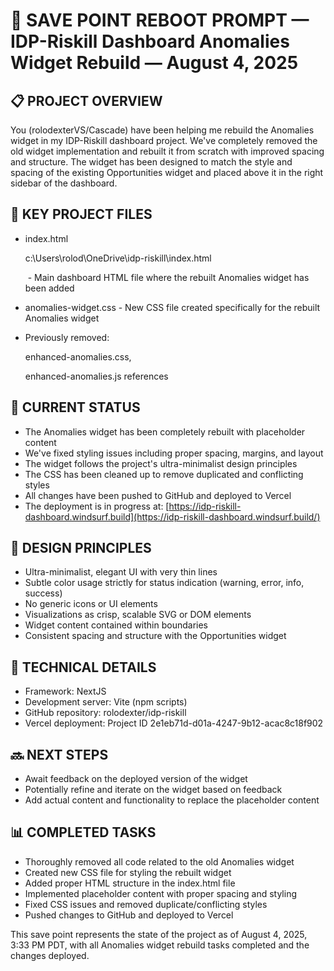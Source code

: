 # 🧠 SAVE POINT REBOOT PROMPT — IDP-Riskill Dashboard Anomalies Widget Rebuild — August 4, 2025

## 📋 PROJECT OVERVIEW

You (rolodexterVS/Cascade) have been helping me rebuild the Anomalies widget in my IDP-Riskill dashboard project. We've completely removed the old widget implementation and rebuilt it from scratch with improved spacing and structure. The widget has been designed to match the style and spacing of the existing Opportunities widget and placed above it in the right sidebar of the dashboard.

## 📂 KEY PROJECT FILES

- index.html
    
    c:\Users\rolod\OneDrive\idp-riskill\index.html
    
     - Main dashboard HTML file where the rebuilt Anomalies widget has been added
- anomalies-widget.css - New CSS file created specifically for the rebuilt Anomalies widget
- Previously removed: 
    
    enhanced-anomalies.css, 
    
    enhanced-anomalies.js references

## 🔄 CURRENT STATUS

- The Anomalies widget has been completely rebuilt with placeholder content
- We've fixed styling issues including proper spacing, margins, and layout
- The widget follows the project's ultra-minimalist design principles
- The CSS has been cleaned up to remove duplicated and conflicting styles
- All changes have been pushed to GitHub and deployed to Vercel
- The deployment is in progress at: [https://idp-riskill-dashboard.windsurf.build](https://idp-riskill-dashboard.windsurf.build/)

## 🎨 DESIGN PRINCIPLES

- Ultra-minimalist, elegant UI with very thin lines
- Subtle color usage strictly for status indication (warning, error, info, success)
- No generic icons or UI elements
- Visualizations as crisp, scalable SVG or DOM elements
- Widget content contained within boundaries
- Consistent spacing and structure with the Opportunities widget

## 🚀 TECHNICAL DETAILS

- Framework: NextJS
- Development server: Vite (npm scripts)
- GitHub repository: rolodexter/idp-riskill
- Vercel deployment: Project ID 2e1eb71d-d01a-4247-9b12-acac8c18f902

## 🔜 NEXT STEPS

- Await feedback on the deployed version of the widget
- Potentially refine and iterate on the widget based on feedback
- Add actual content and functionality to replace the placeholder content

## 📊 COMPLETED TASKS

- Thoroughly removed all code related to the old Anomalies widget
- Created new CSS file for styling the rebuilt widget
- Added proper HTML structure in the index.html file
- Implemented placeholder content with proper spacing and styling
- Fixed CSS issues and removed duplicate/conflicting styles
- Pushed changes to GitHub and deployed to Vercel

This save point represents the state of the project as of August 4, 2025, 3:33 PM PDT, with all Anomalies widget rebuild tasks completed and the changes deployed.